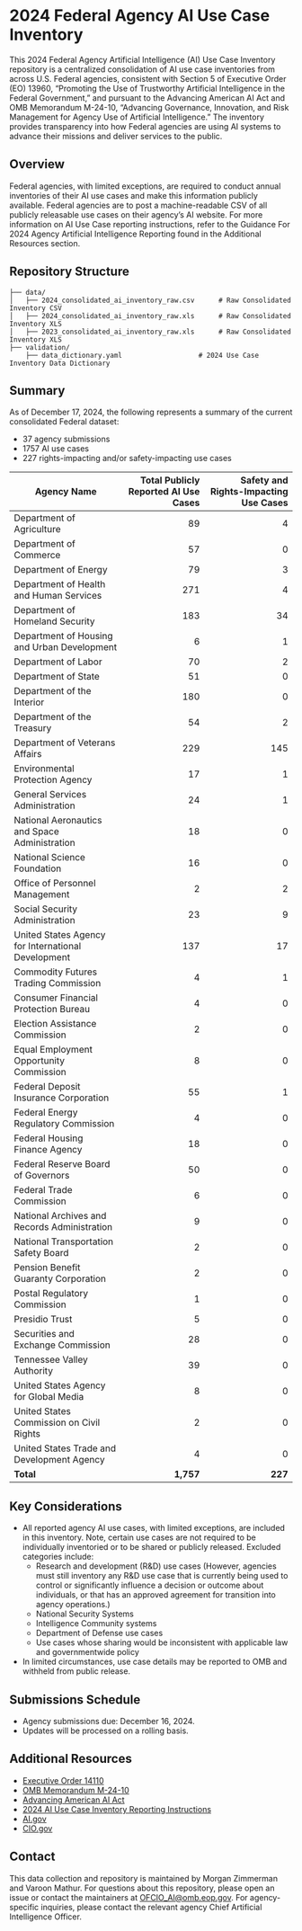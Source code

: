 # 2024 Federal Agency AI Use Case Inventory

This 2024 Federal Agency Artificial Intelligence (AI) Use Case Inventory repository is a centralized consolidation of AI use case inventories from across U.S. Federal agencies, consistent with Section 5 of Executive Order (EO) 13960, “Promoting the Use of Trustworthy Artificial Intelligence in the Federal Government,” and pursuant to the Advancing American AI Act and OMB Memorandum M-24-10, “Advancing Governance, Innovation, and Risk Management for Agency Use of Artificial Intelligence.” The inventory provides transparency into how Federal agencies are using AI systems to advance their missions and deliver services to the public.

## Overview

Federal agencies, with limited exceptions, are required to conduct annual inventories of their AI use cases and make this information publicly available. Federal agencies are to post a machine-readable CSV of all publicly releasable use cases on their agency’s AI website. For more information on AI Use Case reporting instructions, refer to the Guidance For 2024 Agency Artificial Intelligence Reporting found in the Additional Resources section. 

## Repository Structure
```
├── data/
│   ├── 2024_consolidated_ai_inventory_raw.csv      # Raw Consolidated Inventory CSV
│   ├── 2024_consolidated_ai_inventory_raw.xls      # Raw Consolidated Inventory XLS
│   ├── 2023_consolidated_ai_inventory_raw.xls      # Raw Consolidated Inventory XLS  
├── validation/                    
    ├── data_dictionary.yaml                   # 2024 Use Case Inventory Data Dictionary
```

## Summary
As of December 17, 2024, the following represents a summary of the current consolidated Federal dataset:
- 37 agency submissions
- 1757 AI use cases
- 227 rights-impacting and/or safety-impacting use cases

| Agency Name | Total Publicly Reported AI Use Cases | Safety and Rights-Impacting Use Cases |
|------------|-----------------------------------:|------------------------------------:|
| Department of Agriculture | 89 | 4 |
| Department of Commerce | 57 | 0 |
| Department of Energy | 79 | 3 |
| Department of Health and Human Services | 271 | 4 |
| Department of Homeland Security | 183 | 34 |
| Department of Housing and Urban Development | 6 | 1 |
| Department of Labor | 70 | 2 |
| Department of State | 51 | 0 |
| Department of the Interior | 180 | 0 |
| Department of the Treasury | 54 | 2 |
| Department of Veterans Affairs | 229 | 145 |
| Environmental Protection Agency | 17 | 1 |
| General Services Administration | 24 | 1 |
| National Aeronautics and Space Administration | 18 | 0 |
| National Science Foundation | 16 | 0 |
| Office of Personnel Management | 2 | 2 |
| Social Security Administration | 23 | 9 |
| United States Agency for International Development | 137 | 17 |
| Commodity Futures Trading Commission | 4 | 1 |
| Consumer Financial Protection Bureau | 4 | 0 |
| Election Assistance Commission | 2 | 0 |
| Equal Employment Opportunity Commission | 8 | 0 |
| Federal Deposit Insurance Corporation | 55 | 1 |
| Federal Energy Regulatory Commission | 4 | 0 |
| Federal Housing Finance Agency | 18 | 0 |
| Federal Reserve Board of Governors | 50 | 0 |
| Federal Trade Commission | 6 | 0 |
| National Archives and Records Administration | 9 | 0 |
| National Transportation Safety Board | 2 | 0 |
| Pension Benefit Guaranty Corporation | 2 | 0 |
| Postal Regulatory Commission | 1 | 0 |
| Presidio Trust | 5 | 0 |
| Securities and Exchange Commission | 28 | 0 |
| Tennessee Valley Authority | 39 | 0 |
| United States Agency for Global Media | 8 | 0 |
| United States Commission on Civil Rights | 2 | 0 |
| United States Trade and Development Agency | 4 | 0 |
| **Total** | **1,757** | **227** |


## Key Considerations

- All reported agency AI use cases, with limited exceptions, are included in this inventory. Note, certain use cases are not required to be individually inventoried or to be shared or publicly released. Excluded categories include:
    - Research and development (R&D) use cases (However, agencies must still inventory any R&D use case that is currently being used to control or significantly influence a decision or outcome about individuals, or that has an approved agreement for transition into agency operations.)
    - National Security Systems
    - Intelligence Community systems
    - Department of Defense use cases
    - Use cases whose sharing would be inconsistent with applicable law and governmentwide policy
- In limited circumstances, use case details may be reported to OMB and withheld from public release.


## Submissions Schedule
- Agency submissions due: December 16, 2024.
- Updates will be processed on a rolling basis.

## Additional Resources
- [Executive Order 14110](https://www.govinfo.gov/content/pkg/FR-2023-11-01/pdf/2023-24283.pdf)
- [OMB Memorandum M-24-10](https://www.whitehouse.gov/wp-content/uploads/2024/03/M-24-10-Advancing-Governance,-Innovation,-and-Risk-Management-for-Agency-Use-of-Artificial-Intelligence.pdf)
- [Advancing American AI Act](https://www.congress.gov/117/plaws/publ263/PLAW-117publ263.pdf)
- [2024 AI Use Case Inventory Reporting Instructions](https://www.whitehouse.gov/wp-content/uploads/2024/03/DRAFT-Guidance-for-Agency-Artificial-Intelligence-Reporting-per-EO14110.pdf#:~:text=With%20limited%20exceptions%2C%20agencies%20must%20%28I%29%20conduct%20an,waivers%20from%20Section%205%20of%20OMB%20Memorandum%20M-24-10.)
- [AI.gov](https://ai.gov/ai-in-gov/)
- [CIO.gov](https://www.cio.gov/policies-and-priorities/Executive-Order-13960-AI-Use-Case-Inventories-Reference/)

## Contact
This data collection and repository is maintained by Morgan Zimmerman and Varoon Mathur. For questions about this repository, please open an issue or contact the maintainers at OFCIO_AI@omb.eop.gov. For agency-specific inquiries, please contact the relevant agency Chief Artificial Intelligence Officer.
